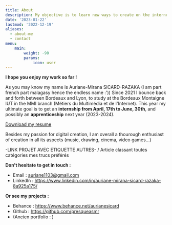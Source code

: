 ```yaml
---
title: About
description: My objective is to learn new ways to create on the internetevery day. 
date: '2023-01-22'
lastmod: '2022-12-19'
aliases:
  - about-me
  - contact
menu:
    main: 
        weight: -90
        params:
            icon: user
---
```



**I hope you enjoy my work so far !**

As you may know my name is Auriane-Mirana SICARD-RAZAKA (I am part french part malagasy hence the endless name :'))
Since 2021 I bounce back and forth between Bordeaux and Lyon, to study at the Bordeaux Montaigne IUT in the MMI branch (Métiers du Multimédia et de l'Internet). This year my ultimate goal is to get an **internship from April, 17th to June, 30th**, and possibly an **apprenticeship** next year (2023-2024). 

[Download my resume](CV.pdf)

Besides my passion for digital creation, I am overall a thourough enthusiast of creation in all its aspects (music, drawing, cinema, video games...)

-LINK PROJET AVEC ETIQUETTE AUTRES- / Article classant toutes catégories mes trucs préférés

**Don't hesitate to get in touch  :**

* Email : auriane1103@gmail.com
* LinkedIn : https://www.linkedin.com/in/auriane-mirana-sicard-razaka-8a925a175/

**Or see my projects :**

* Behance : https://www.behance.net/aurianesicard
* Github : https://github.com/presqueasmr
* (Ancien portfolio : )
